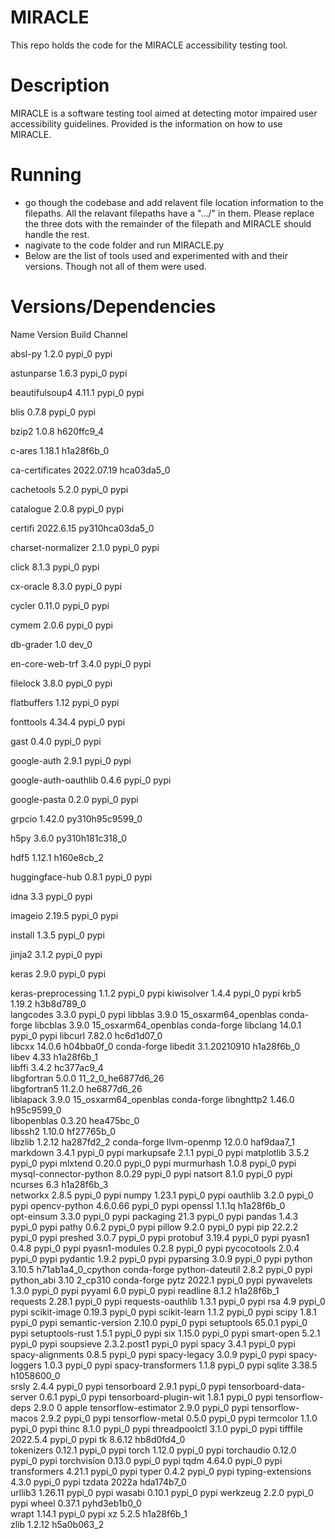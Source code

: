 # MIRACLE
This repo holds the code for the MIRACLE accessibility testing tool.

# Description
MIRACLE is a software testing tool aimed at detecting motor impaired user accessibility guidelines. Provided is the information on how to use MIRACLE.

# Running

- go though the codebase and add relavent file location information to the filepaths. All the relavant filepaths have a ".../" in them. Please replace the three dots with the remainder of the filepath and MIRACLE should handle the rest.
- nagivate to the code folder and run MIRACLE.py
- Below are the list of tools used and experimented with and their versions. Though not all of them were used. 

# Versions/Dependencies 
Name                    Version                   Build  Channel

absl-py                   1.2.0                    pypi_0    pypi

astunparse                1.6.3                    pypi_0    pypi

beautifulsoup4            4.11.1                   pypi_0    pypi

blis                      0.7.8                    pypi_0    pypi

bzip2                     1.0.8                h620ffc9_4  

c-ares                    1.18.1               h1a28f6b_0  

ca-certificates           2022.07.19           hca03da5_0  

cachetools                5.2.0                    pypi_0    pypi

catalogue                 2.0.8                    pypi_0    pypi

certifi                   2022.6.15       py310hca03da5_0  

charset-normalizer        2.1.0                    pypi_0    pypi

click                     8.1.3                    pypi_0    pypi

cx-oracle                 8.3.0                    pypi_0    pypi

cycler                    0.11.0                   pypi_0    pypi

cymem                     2.0.6                    pypi_0    pypi

db-grader                 1.0                       dev_0    <develop>

en-core-web-trf           3.4.0                    pypi_0    pypi
  
filelock                  3.8.0                    pypi_0    pypi
  
flatbuffers               1.12                     pypi_0    pypi
  
fonttools                 4.34.4                   pypi_0    pypi
  
gast                      0.4.0                    pypi_0    pypi
  
google-auth               2.9.1                    pypi_0    pypi
  
google-auth-oauthlib      0.4.6                    pypi_0    pypi
  
google-pasta              0.2.0                    pypi_0    pypi
  
grpcio                    1.42.0          py310h95c9599_0  
  
h5py                      3.6.0           py310h181c318_0  
  
hdf5                      1.12.1               h160e8cb_2  
  
huggingface-hub           0.8.1                    pypi_0    pypi
  
idna                      3.3                      pypi_0    pypi
  
imageio                   2.19.5                   pypi_0    pypi
  
install                   1.3.5                    pypi_0    pypi
  

jinja2                    3.1.2                    pypi_0    pypi
  
keras                     2.9.0                    pypi_0    pypi
  
keras-preprocessing       1.1.2                    pypi_0    pypi
kiwisolver                1.4.4                    pypi_0    pypi
krb5                      1.19.2               h3b8d789_0  
langcodes                 3.3.0                    pypi_0    pypi
libblas                   3.9.0           15_osxarm64_openblas    conda-forge
libcblas                  3.9.0           15_osxarm64_openblas    conda-forge
libclang                  14.0.1                   pypi_0    pypi
libcurl                   7.82.0               hc6d1d07_0  
libcxx                    14.0.6               h04bba0f_0    conda-forge
libedit                   3.1.20210910         h1a28f6b_0  
libev                     4.33                 h1a28f6b_1  
libffi                    3.4.2                hc377ac9_4  
libgfortran               5.0.0           11_2_0_he6877d6_26  
libgfortran5              11.2.0              he6877d6_26  
liblapack                 3.9.0           15_osxarm64_openblas    conda-forge
libnghttp2                1.46.0               h95c9599_0  
libopenblas               0.3.20               hea475bc_0  
libssh2                   1.10.0               hf27765b_0  
libzlib                   1.2.12               ha287fd2_2    conda-forge
llvm-openmp               12.0.0               haf9daa7_1  
markdown                  3.4.1                    pypi_0    pypi
markupsafe                2.1.1                    pypi_0    pypi
matplotlib                3.5.2                    pypi_0    pypi
mlxtend                   0.20.0                   pypi_0    pypi
murmurhash                1.0.8                    pypi_0    pypi
mysql-connector-python    8.0.29                   pypi_0    pypi
natsort                   8.1.0                    pypi_0    pypi
ncurses                   6.3                  h1a28f6b_3  
networkx                  2.8.5                    pypi_0    pypi
numpy                     1.23.1                   pypi_0    pypi
oauthlib                  3.2.0                    pypi_0    pypi
opencv-python             4.6.0.66                 pypi_0    pypi
openssl                   1.1.1q               h1a28f6b_0  
opt-einsum                3.3.0                    pypi_0    pypi
packaging                 21.3                     pypi_0    pypi
pandas                    1.4.3                    pypi_0    pypi
pathy                     0.6.2                    pypi_0    pypi
pillow                    9.2.0                    pypi_0    pypi
pip                       22.2.2                   pypi_0    pypi
preshed                   3.0.7                    pypi_0    pypi
protobuf                  3.19.4                   pypi_0    pypi
pyasn1                    0.4.8                    pypi_0    pypi
pyasn1-modules            0.2.8                    pypi_0    pypi
pycocotools               2.0.4                    pypi_0    pypi
pydantic                  1.9.2                    pypi_0    pypi
pyparsing                 3.0.9                    pypi_0    pypi
python                    3.10.5          h71ab1a4_0_cpython    conda-forge
python-dateutil           2.8.2                    pypi_0    pypi
python_abi                3.10                    2_cp310    conda-forge
pytz                      2022.1                   pypi_0    pypi
pywavelets                1.3.0                    pypi_0    pypi
pyyaml                    6.0                      pypi_0    pypi
readline                  8.1.2                h1a28f6b_1  
requests                  2.28.1                   pypi_0    pypi
requests-oauthlib         1.3.1                    pypi_0    pypi
rsa                       4.9                      pypi_0    pypi
scikit-image              0.19.3                   pypi_0    pypi
scikit-learn              1.1.2                    pypi_0    pypi
scipy                     1.8.1                    pypi_0    pypi
semantic-version          2.10.0                   pypi_0    pypi
setuptools                65.0.1                   pypi_0    pypi
setuptools-rust           1.5.1                    pypi_0    pypi
six                       1.15.0                   pypi_0    pypi
smart-open                5.2.1                    pypi_0    pypi
soupsieve                 2.3.2.post1              pypi_0    pypi
spacy                     3.4.1                    pypi_0    pypi
spacy-alignments          0.8.5                    pypi_0    pypi
spacy-legacy              3.0.9                    pypi_0    pypi
spacy-loggers             1.0.3                    pypi_0    pypi
spacy-transformers        1.1.8                    pypi_0    pypi
sqlite                    3.38.5               h1058600_0  
srsly                     2.4.4                    pypi_0    pypi
tensorboard               2.9.1                    pypi_0    pypi
tensorboard-data-server   0.6.1                    pypi_0    pypi
tensorboard-plugin-wit    1.8.1                    pypi_0    pypi
tensorflow-deps           2.9.0                         0    apple
tensorflow-estimator      2.9.0                    pypi_0    pypi
tensorflow-macos          2.9.2                    pypi_0    pypi
tensorflow-metal          0.5.0                    pypi_0    pypi
termcolor                 1.1.0                    pypi_0    pypi
thinc                     8.1.0                    pypi_0    pypi
threadpoolctl             3.1.0                    pypi_0    pypi
tifffile                  2022.5.4                 pypi_0    pypi
tk                        8.6.12               hb8d0fd4_0  
tokenizers                0.12.1                   pypi_0    pypi
torch                     1.12.0                   pypi_0    pypi
torchaudio                0.12.0                   pypi_0    pypi
torchvision               0.13.0                   pypi_0    pypi
tqdm                      4.64.0                   pypi_0    pypi
transformers              4.21.1                   pypi_0    pypi
typer                     0.4.2                    pypi_0    pypi
typing-extensions         4.3.0                    pypi_0    pypi
tzdata                    2022a                hda174b7_0  
urllib3                   1.26.11                  pypi_0    pypi
wasabi                    0.10.1                   pypi_0    pypi
werkzeug                  2.2.0                    pypi_0    pypi
wheel                     0.37.1             pyhd3eb1b0_0  
wrapt                     1.14.1                   pypi_0    pypi
xz                        5.2.5                h1a28f6b_1  
zlib                      1.2.12               h5a0b063_2  

